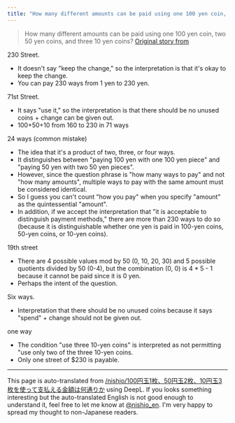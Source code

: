 ```yaml
---
title: "How many different amounts can be paid using one 100 yen coin, two 50 yen coins, and three 10 yen coins?"
---
```


> How many different amounts can be paid using one 100 yen coin, two 50 yen coins, and three 10 yen coins?
[Original story from](https://twitter.com/quo_uma428/status/1043119483756281856)

230 Street.
- It doesn't say "keep the change," so the interpretation is that it's okay to keep the change.
- You can pay 230 ways from 1 yen to 230 yen.

71st Street.
- It says "use it," so the interpretation is that there should be no unused coins + change can be given out.
- 100+50+10 from 160 to 230 in 71 ways

24 ways (common mistake)
- The idea that it's a product of two, three, or four ways.
- It distinguishes between "paying 100 yen with one 100 yen piece" and "paying 50 yen with two 50 yen pieces".
- However, since the question phrase is "how many ways to pay" and not "how many amounts", multiple ways to pay with the same amount must be considered identical.
- So I guess you can't count "how you pay" when you specify "amount" as the quintessential "amount".
- In addition, if we accept the interpretation that "it is acceptable to distinguish payment methods," there are more than 230 ways to do so (because it is distinguishable whether one yen is paid in 100-yen coins, 50-yen coins, or 10-yen coins).

19th street
- There are 4 possible values mod by 50 (0, 10, 20, 30) and 5 possible quotients divided by 50 (0-4), but the combination (0, 0) is 4 * 5 - 1 because it cannot be paid since it is 0 yen.
- Perhaps the intent of the question.

Six ways.
- Interpretation that there should be no unused coins because it says "spend" + change should not be given out.

one way
- The condition "use three 10-yen coins" is interpreted as not permitting "use only two of the three 10-yen coins.
- Only one street of $230 is payable.

---
This page is auto-translated from [/nishio/100円玉1枚、50円玉2枚、10円玉3枚を使って支払える金額は何通りか](https://scrapbox.io/nishio/100円玉1枚、50円玉2枚、10円玉3枚を使って支払える金額は何通りか) using DeepL. If you looks something interesting but the auto-translated English is not good enough to understand it, feel free to let me know at [@nishio_en](https://twitter.com/nishio_en). I'm very happy to spread my thought to non-Japanese readers.
